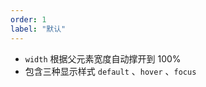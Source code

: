 ```yaml
---
order: 1
label: "默认"
---
```


-   `width` 根据父元素宽度自动撑开到 100%
-   包含三种显示样式 `default` 、`hover` 、`focus`